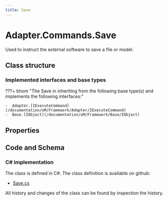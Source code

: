 ```yaml
---
title: Save
---
```


# Adapter.Commands.Save

Used to instruct the external software to save a file or model.

## Class structure

### Implemented interfaces and base types

???+ bhom "The Save in inheriting from the following base type(s) and implements the following interfaces:"

    -  Adapter.[IExecuteCommand](/documentation/oM/Framework/Adapter/IExecuteCommand)
    -  Base.[IObject](/documentation/oM/Framework/Base/IObject)


## Properties

## Code and Schema

### C# implementation

The class is defined in C#. The class definition is available on github:

- [Save.cs](https://github.com/BHoM/BHoM_Adapter/blob/develop/Adapter_oM/ExecuteCommands/Save.cs)

All history and changes of the class can be found by inspection the history.

